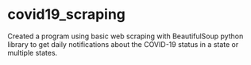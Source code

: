 # covid19_scraping
Created a program using basic web scraping with BeautifulSoup python library to get daily notifications about the COVID-19 status in a state or multiple states.